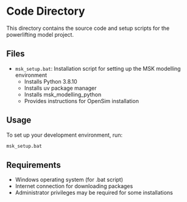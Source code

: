 # Code Directory

This directory contains the source code and setup scripts for the powerlifting model project.

## Files

- `msk_setup.bat`: Installation script for setting up the MSK modelling environment
  - Installs Python 3.8.10
  - Installs uv package manager
  - Installs msk_modelling_python
  - Provides instructions for OpenSim installation

## Usage

To set up your development environment, run:
```bash
msk_setup.bat
```

## Requirements

- Windows operating system (for .bat script)
- Internet connection for downloading packages
- Administrator privileges may be required for some installations